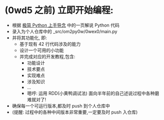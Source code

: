 # (0wd5 之前) 立即开始编程:
- 根据 [极简 Python 上手导念](http://wiki.zoomquiet.io/pythonic/MinimalistPyStart)  中的一页解说 Python 代码  
- 录入为个人仓库中的 _src/om2py0w/0wex0/main.py  
- 并将其功能化, 即:
	- 基于现有 42 行代码涉及的能力
	- 设计一个可用的小功能
	- 并完成对应的开发教程,包含:
		- 功能设计
		- 技术要点
		- 实现难点
		- 涉及知识
		- ...
		- 嗯哼: 运用 RDD(小黄鸭调试法) 面向半年前的自己述说过程中各种磨难就对了!
- 确保每一个可运行版本,都及时 push 到个人仓库中
- (提醒: 过程中的各种中间版本非常重要,一定要及时 push 入仓库)
